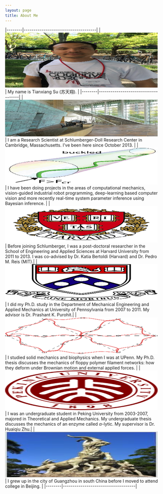 ```yaml
---
layout: page
title: About Me
---
```


|--------|-------------------------------------|
| <img src="/images/about/2018-09-29 150216.jpg" width="500" height="180"> | My name is Tianxiang Su (苏天翔).   |
|--------|-------------------------------------|
| <img src="/images/about/Schlumberger_06.jpg" width="500" height="120"> | I am a Research Scientist at Schlumberger-Doll Research Center in Cambridge, Massachusetts. I've been here since October 2013. |
| <img src="/images/about/Deformed.png" width="500" height="120"> | I have been doing projects in the areas of computational mechanics, vision-guided industrial robot programming, deep-learning based computer vision and more recently real-time system parameter inference using Bayesian inference. |
| <img src="/images/about/Harvard_Wreath_Logo_1.svg" width="500" height="120"> | Before joining Schlumberger, I was a post-doctoral researcher in the School of Engineering and Applied Sciences at Harvard University from 2011 to 2013. I was co-advised by Dr. Katia Bertoldi (Harvard) and Dr. Pedro M. Reis (MIT).|
| <img src="/images/about/penn.gif" width="500" height="120"> | I did my Ph.D. study in the Department of Mechanical Engineering and Applied Mechanics at University of Pennsylvania from 2007 to 2011. My advisor is Dr. Prashant K. Purohit.|
| <img src="/images/about/Thwlc.jpg" width="500" height="120"> | I studied solid mechanics and biophysics when I was at UPenn. My Ph.D. thesis discusses the mechanics of floppy polymer filament networks: how they deform under Brownian motion and external applied forces. |
| <img src="/images/about/200px-Peking_University_seal.svg.png" width="500" height="130"> | I was an undergraduate student in Peking University from 2003-2007, majored in Theoretical and Applied Mechanics. My undergraduate thesis discusses the mechanics of an enzyme called $\alpha$-lytic. My supervisor is Dr. Huaiqiu Zhu.|
| <img src="/images/about/guangzhou.jpg" width="500" height="150"> | I grew up in the city of Guangzhou in south China before I moved to attend college in Beijing. |
|--------|-------------------------------------|
